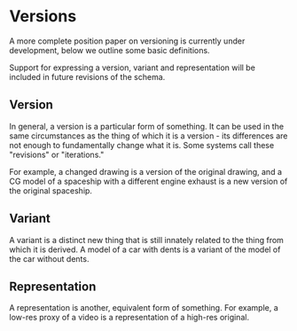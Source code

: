 # Versions

A more complete position paper on versioning is currently under development, below we outline some basic definitions.

Support for expressing a version, variant and representation will be included in future revisions of the schema.

## Version
In general, a version is a particular form of something. It can be used in the same circumstances as the thing of which it is a version - its differences are not enough to fundamentally change what it is. Some systems call these "revisions" or "iterations."

For example, a changed drawing is a version of the original drawing, and a CG model of a spaceship with a different engine exhaust is a new version of the original spaceship.

## Variant
A variant is a distinct new thing that is still innately related to the thing from which it is derived. A model of a car with dents is a variant of the model of the car without dents.

## Representation
A representation is another, equivalent form of something. For example, a low-res proxy of a video is a representation of a high-res original.



